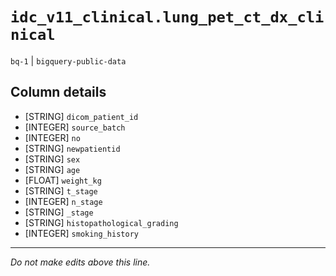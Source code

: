 # `idc_v11_clinical.lung_pet_ct_dx_clinical`
`bq-1` | `bigquery-public-data`

## Column details
* [STRING]    `dicom_patient_id`
* [INTEGER]   `source_batch`
* [INTEGER]   `no`
* [STRING]    `newpatientid`
* [STRING]    `sex`
* [STRING]    `age`
* [FLOAT]     `weight_kg`
* [STRING]    `t_stage`
* [INTEGER]   `n_stage`
* [STRING]    `_stage`
* [STRING]    `histopathological_grading`
* [INTEGER]   `smoking_history`

-------------------------------------------------------------------------------
*Do not make edits above this line.*

